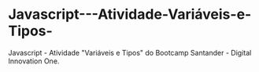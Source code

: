 # Javascript---Atividade-Variáveis-e-Tipos-
Javascript - Atividade "Variáveis ​​e Tipos" do Bootcamp Santander -  Digital Innovation One.
